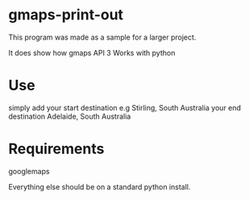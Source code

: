 # gmaps-print-out
This program was made as a sample for a larger project.

It does show how gmaps API 3 Works with python

# Use
simply add your start destination e.g Stirling, South Australia
your end destination Adelaide, South Australia

# Requirements
googlemaps

Everything else should be on a standard python install.

